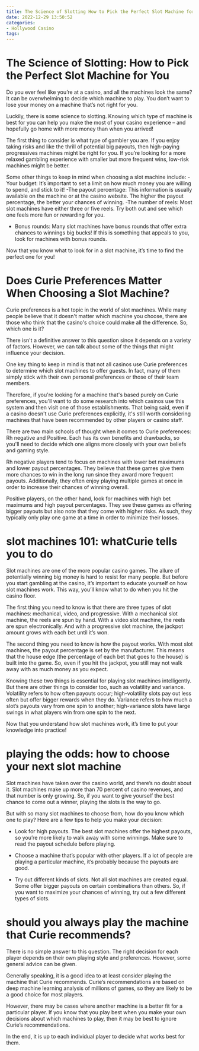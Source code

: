 ```yaml
---
title: The Science of Slotting How to Pick the Perfect Slot Machine for You 
date: 2022-12-29 13:50:52
categories:
- Hollywood Casino
tags:
---
```



#  The Science of Slotting: How to Pick the Perfect Slot Machine for You 

Do you ever feel like you’re at a casino, and all the machines look the same? It can be overwhelming to decide which machine to play. You don’t want to lose your money on a machine that’s not right for you. 

Luckily, there is some science to slotting. Knowing which type of machine is best for you can help you make the most of your casino experience – and hopefully go home with more money than when you arrived!

The first thing to consider is what type of gambler you are. If you enjoy taking risks and like the thrill of potential big payouts, then high-paying progressives machines might be right for you. If you’re looking for a more relaxed gambling experience with smaller but more frequent wins, low-risk machines might be better. 

Some other things to keep in mind when choosing a slot machine include:
-Your budget: It’s important to set a limit on how much money you are willing to spend, and stick to it!
-The payout percentage: This information is usually available on the machine or at the casino website. The higher the payout percentage, the better your chances of winning. 
-The number of reels: Most slot machines have either three or five reels. Try both out and see which one feels more fun or rewarding for you. 
- Bonus rounds: Many slot machines have bonus rounds that offer extra chances to winnings big bucks! If this is something that appeals to you, look for machines with bonus rounds. 

Now that you know what to look for in a slot machine, it’s time to find the perfect one for you!

#  Does Curie Preferences Matter When Choosing a Slot Machine? 

Curie preferences is a hot topic in the world of slot machines. While many people believe that it doesn't matter which machine you choose, there are those who think that the casino's choice could make all the difference. So, which one is it?

There isn't a definitive answer to this question since it depends on a variety of factors. However, we can talk about some of the things that might influence your decision.

One key thing to keep in mind is that not all casinos use Curie preferences to determine which slot machines to offer guests. In fact, many of them simply stick with their own personal preferences or those of their team members.

Therefore, if you're looking for a machine that's based purely on Curie preferences, you'll want to do some research into which casinos use this system and then visit one of those establishments. That being said, even if a casino doesn't use Curie preferences explicitly, it's still worth considering machines that have been recommended by other players or casino staff.

There are two main schools of thought when it comes to Curie preferences: Rh negative and Positive. Each has its own benefits and drawbacks, so you'll need to decide which one aligns more closely with your own beliefs and gaming style.

Rh negative players tend to focus on machines with lower bet maximums and lower payout percentages. They believe that these games give them more chances to win in the long run since they award more frequent payouts. Additionally, they often enjoy playing multiple games at once in order to increase their chances of winning overall.

Positive players, on the other hand, look for machines with high bet maximums and high payout percentages. They see these games as offering bigger payouts but also note that they come with higher risks. As such, they typically only play one game at a time in order to minimize their losses.

#  slot machines 101: whatCurie tells you to do 

Slot machines are one of the more popular casino games. The allure of potentially winning big money is hard to resist for many people. But before you start gambling at the casino, it’s important to educate yourself on how slot machines work. This way, you’ll know what to do when you hit the casino floor.

The first thing you need to know is that there are three types of slot machines: mechanical, video, and progressive. With a mechanical slot machine, the reels are spun by hand. With a video slot machine, the reels are spun electronically. And with a progressive slot machine, the jackpot amount grows with each bet until it’s won.

The second thing you need to know is how the payout works. With most slot machines, the payout percentage is set by the manufacturer. This means that the house edge (the percentage of each bet that goes to the house) is built into the game. So, even if you hit the jackpot, you still may not walk away with as much money as you expect.

Knowing these two things is essential for playing slot machines intelligently. But there are other things to consider too, such as volatility and variance. Volatility refers to how often payouts occur; high-volatility slots pay out less often but offer bigger rewards when they do. Variance refers to how much a slot’s payouts vary from one spin to another; high-variance slots have large swings in what players win from one spin to the next.

Now that you understand how slot machines work, it’s time to put your knowledge into practice!

#  playing the odds: how to choose your next slot machine 

Slot machines have taken over the casino world, and there’s no doubt about it. Slot machines make up more than 70 percent of casino revenues, and that number is only growing. So, if you want to give yourself the best chance to come out a winner, playing the slots is the way to go.

But with so many slot machines to choose from, how do you know which one to play? Here are a few tips to help you make your decision:

- Look for high payouts. The best slot machines offer the highest payouts, so you’re more likely to walk away with some winnings. Make sure to read the payout schedule before playing.

- Choose a machine that’s popular with other players. If a lot of people are playing a particular machine, it’s probably because the payouts are good.

- Try out different kinds of slots. Not all slot machines are created equal. Some offer bigger payouts on certain combinations than others. So, if you want to maximize your chances of winning, try out a few different types of slots.

#  should you always play the machine that Curie recommends?





There is no simple answer to this question. The right decision for each player depends on their own playing style and preferences. However, some general advice can be given.

Generally speaking, it is a good idea to at least consider playing the machine that Curie recommends. Curie’s recommendations are based on deep machine learning analysis of millions of games, so they are likely to be a good choice for most players.

However, there may be cases where another machine is a better fit for a particular player. If you know that you play best when you make your own decisions about which machines to play, then it may be best to ignore Curie’s recommendations.

In the end, it is up to each individual player to decide what works best for them.